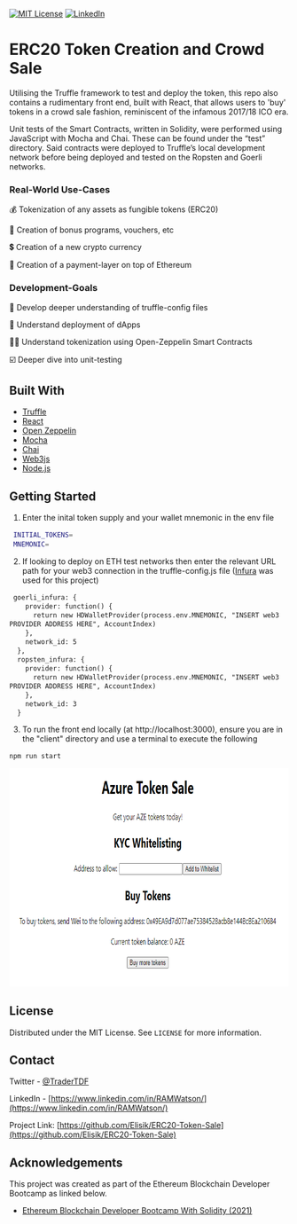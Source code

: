 

[![MIT License][license-shield]][license-url]
[![LinkedIn][linkedin-shield]][linkedin-url]



# ERC20 Token Creation and Crowd Sale

Utilising the Truffle framework to test and deploy the token, this repo also contains a rudimentary front end, built with React, that allows users to 'buy' tokens in a crowd sale fashion, reminiscent of the infamous 2017/18 ICO era.

Unit tests of the Smart Contracts, written in Solidity, were performed using JavaScript with Mocha and Chai. These can be found under the “test” directory. Said contracts were deployed to Truffle’s local development network before being deployed and tested on the Ropsten and Goerli networks.




### Real-World Use-Cases


💰 Tokenization of any assets as fungible tokens (ERC20)

🏦 Creation of bonus programs, vouchers, etc

💲 Creation of a new crypto currency

🧾 Creation of a payment-layer on top of Ethereum


### Development-Goals


🧰 Develop deeper understanding of truffle-config files

🤖 Understand deployment of dApps

🦸‍♂️ Understand tokenization using Open-Zeppelin Smart Contracts

☑️ Deeper dive into unit-testing




## Built With

* [Truffle](https://www.trufflesuite.com/)
* [React](https://reactjs.org/)
* [Open Zeppelin](https://openzeppelin.com/)
* [Mocha](https://mochajs.org/)
* [Chai](https://www.chaijs.com/)
* [Web3js](https://web3js.readthedocs.io/en/v1.3.4/)
* [Node.js](https://nodejs.org/en/)


<!-- GETTING STARTED -->
## Getting Started

1. Enter the inital token supply and your wallet mnemonic in the env file
  ```sh
   INITIAL_TOKENS=
   MNEMONIC=
  ```
   
2. If looking to deploy on ETH test networks then enter the relevant URL path for your web3 connection in the truffle-config.js file ([Infura](https://infura.io/) was used for this project)
  ```JS
   goerli_infura: {
      provider: function() {
        return new HDWalletProvider(process.env.MNEMONIC, "INSERT web3 PROVIDER ADDRESS HERE", AccountIndex)
      },
      network_id: 5
    },
    ropsten_infura: {
      provider: function() {
        return new HDWalletProvider(process.env.MNEMONIC, "INSERT web3 PROVIDER ADDRESS HERE", AccountIndex)
      },
      network_id: 3
    }
   ```
   
3. To run the front end locally (at http://localhost:3000), ensure you are in the "client" directory and use a terminal to execute the following
  ```bash
  npm run start
  ```
  
<p align="center">
  <img width="777" height="393" src="/screenshot.png">
</p>

  

<!-- LICENSE -->
## License

Distributed under the MIT License. See `LICENSE` for more information.



<!-- CONTACT -->
## Contact

Twitter - [@TraderTDF](https://twitter.com/TraderTDF)

LinkedIn - [https://www.linkedin.com/in/RAMWatson/](https://www.linkedin.com/in/RAMWatson/)

Project Link: [https://github.com/Elisik/ERC20-Token-Sale](https://github.com/Elisik/ERC20-Token-Sale)



<!-- ACKNOWLEDGEMENTS -->
## Acknowledgements
This project was created as part of the Ethereum Blockchain Developer Bootcamp as linked below.
* [Ethereum Blockchain Developer Bootcamp With Solidity (2021)](https://www.udemy.com/course/blockchain-developer/)




<!-- MARKDOWN LINKS & IMAGES -->
<!-- https://www.markdownguide.org/basic-syntax/#reference-style-links -->
[license-shield]: https://img.shields.io/github/license/othneildrew/Best-README-Template.svg?style=for-the-badge
[license-url]: https://github.com/othneildrew/Best-README-Template/blob/master/LICENSE.txt
[linkedin-shield]: https://img.shields.io/badge/-LinkedIn-black.svg?style=for-the-badge&logo=linkedin&colorB=555
[linkedin-url]: https://www.linkedin.com/in/RAMWatson/
[product-screenshot]: screenshot.jpg
